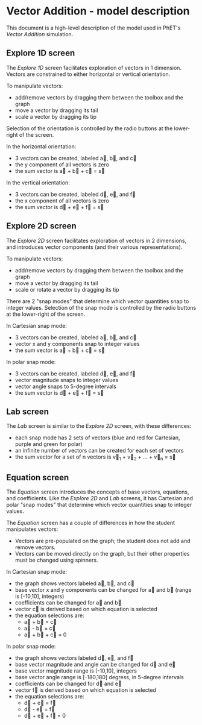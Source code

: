 # Vector Addition - model description

This document is a high-level description of the model used in PhET's _Vector Addition_ simulation.

## Explore 1D screen

The _Explore 1D_ screen facilitates exploration of vectors in 1 dimension. Vectors are constrained to either horizontal or vertical orientation.

To manipulate vectors:
* add/remove vectors by dragging them between the toolbox and the graph
* move a vector by dragging its tail
* scale a vector by dragging its tip

Selection of the orientation is controlled by the radio buttons at the lower-right of the screen.

In the horizontal orientation:
* 3 vectors can be created, labeled a&#8407;, b&#8407;, and c&#8407;
* the y component of all vectors is zero
* the sum vector is a&#8407; + b&#8407; + c&#8407; = s&#8407; 

In the vertical orientation:
* 3 vectors can be created, labeled d&#8407;, e&#8407;, and f&#8407;
* the x component of all vectors is zero
* the sum vector is d&#8407; + e&#8407; + f&#8407; = s&#8407; 

## Explore 2D screen

The _Explore 2D_ screen facilitates exploration of vectors in 2 dimensions, and introduces vector components (and their various representations).

To manipulate vectors:
* add/remove vectors by dragging them between the toolbox and the graph
* move a vector by dragging its tail
* scale or rotate a vector by dragging its tip

There are 2 "snap modes" that determine which vector quantities snap to integer values. Selection of the snap mode is controlled by the radio buttons at the lower-right of the screen.

In Cartesian snap mode:
* 3 vectors can be created, labeled a&#8407;, b&#8407;, and c&#8407;
* vector x and y components snap to integer values
* the sum vector is a&#8407; + b&#8407; + c&#8407; = s&#8407; 

In polar snap mode:
* 3 vectors can be created, labeled d&#8407;, e&#8407;, and f&#8407;
* vector magnitude snaps to integer values
* vector angle snaps to 5-degree intervals
* the sum vector is d&#8407; + e&#8407; + f&#8407; = s&#8407; 

## Lab screen 

The _Lab_ screen is similar to the _Explore 2D_ screen, with these differences:
* each snap mode has 2 sets of vectors (blue and red for Cartesian, purple and green for polar)
* an infinite number of vectors can be created for each set of vectors
* the sum vector for a set of n vectors is v&#8407;<sub>1</sub> + v&#8407;<sub>2</sub> + ... + v&#8407;<sub>n</sub> = s&#8407;

## Equation screen

The _Equation_ screen introduces the concepts of base vectors, equations, and coefficients.  Like the _Explore 2D_ and _Lab_ screens, it has Cartesian and polar "snap modes" that determine which vector quantities snap to integer values.  

The _Equation_ screen has a couple of differences in how the student manipulates vectors:
* Vectors are pre-populated on the graph; the student does not add and remove vectors.
* Vectors can be moved directly on the graph, but their other properties must be changed using spinners.

In Cartesian snap mode:
* the graph shows vectors labeled a&#8407;, b&#8407;, and c&#8407;
* base vector x and y components can be changed for a&#8407; and b&#8407; (range is [-10,10], integers)
* coefficients can be changed for a&#8407; and b&#8407;
* vector c&#8407; is derived based on which equation is selected
* the equation selections are: 
  * a&#8407; + b&#8407; = c&#8407;
  * a&#8407; - b&#8407; = c&#8407;
  * a&#8407; + b&#8407; + c&#8407; = 0

In polar snap mode:
* the graph shows vectors labeled d&#8407;, e&#8407;, and f&#8407;
* base vector magnitude and angle can be changed for d&#8407; and e&#8407;
* base vector magnitude range is [-10,10], integers
* base vector angle range is [-180,180] degress, in 5-degree intervals
* coefficients can be changed for d&#8407; and e&#8407;
* vector f&#8407; is derived based on which equation is selected
* the equation selections are: 
  * d&#8407; + e&#8407; = f&#8407;
  * d&#8407; - e&#8407; = f&#8407;
  * d&#8407; + e&#8407; + f&#8407; = 0


